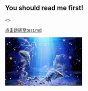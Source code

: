 You should read me first!
-

<>

[点击跳转至test.md][link]

<img src="十二星座.jpeg" width="50%">

[link]: test.md